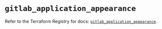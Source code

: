 # `gitlab_application_appearance`

Refer to the Terraform Registry for docs: [`gitlab_application_appearance`](https://registry.terraform.io/providers/gitlabhq/gitlab/18.5.0/docs/resources/application_appearance).
